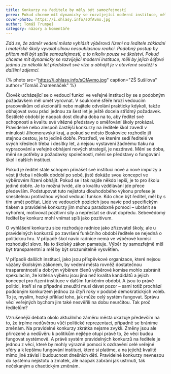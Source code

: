 ```yaml
---
title: Konkurzy na ředitele by měly být samozřejmostí
perex: Pokud chceme mít dynamicky se rozvíjející moderní instituce, měli by jejich šéfové jednou za několik let představit své vize a obhájit je v otevřené soutěži s dalšími zájemci.
cover-photo: https://i.ohlasy.info/sOfAvmo.jpg
author: Tomáš Trumpeš
category: názory a komentáře
---
```


*Zdá se, že záměr vedení města vyhlásit výběrová řízení na ředitele základní i mateřské školy vyvolal silnou nesouhlasnou reakci. Podobný postup by přitom měl být spíše samozřejmostí, a to nikoliv pouze ve školství. Pokud chceme mít dynamicky se rozvíjející moderní instituce, měli by jejich šéfové jednou za několik let představit své vize a obhájit je v otevřené soutěži s dalšími zájemci.*

{% photo src="https://i.ohlasy.info/sOfAvmo.jpg" caption="ZŠ Sušilova" author="Tomáš Znamenáček" %}

Člověk ucházející se o vedoucí funkci ve veřejné instituci by se s podobným požadavkem měl umět vyrovnat. V soukromé sféře hrozí vedoucím pracovníkům od akcionářů nebo majitele odvolání prakticky kdykoli, takže obhajovat svou práci jednou za šest let je ještě docela střídmý požadavek. Šestileté období je naopak dost dlouhá doba na to, aby ředitel své schopnosti a kvalitu své vítězné představy o směřování školy prokázal. Pravidelné nebo alespoň častější konkurzy na ředitele škol zavedl v minulosti Jihomoravský kraj, a pokud se město Boskovice rozhodlo jít stejnou cestou, je to jedině dobře. Prostředí, ve kterém sedí ředitelé ve svých křeslech třeba i desítky let, a nejsou vystaveni žádnému tlaku na vypracování a veřejné obhájení nových strategií, je nezdravé. Mění se doba, mění se potřeby a požadavky společnosti, mění se představy o fungování škol i dalších institucí.

Pokud je ředitel stále schopen přinášet své instituci nové a nové impulzy a vést ji třeba i několik období po sobě, jistě dokáže svou koncepci ve výběrovém řízení obhájit. Pokud se i tak najde někdo lepší, je to pro školu jedině dobře. Je to možná tvrdé, ale o kvalitu vzdělávání jde přece především. Podstupovat tuto nejistotu dlouhodobého výkonu profese je snesitelnou protiváhou výhod vedoucí funkce. Kdo chce být ředitel, měl by s tím umět počítat. Lidé ve vedoucích pozicích jsou navíc pod specifickým tlakem a pravidelné konkurzy jim mohou paradoxně pomoci – ubránit se vyhoření, motivovat pozitivní síly a nepřestat se dívat dopředu. Sebevědomý ředitel by konkurz mohl vnímat spíš jako pozitivum.

O vyhlášení konkurzu sice rozhoduje radnice jako zřizovatel školy, ale u pravidelných konkurzů po završení funkčního období ředitele se nejedná o politickou hru. V případě škol navíc radnice nemá ve výběrové komisi rozhodující slovo. Na to školský zákon pamatuje. Výběr by samozřejmě měl být transparentní a měl by být srozumitelně vysvětlen.

V případě dalších institucí, jako jsou příspěvkové organizace, které nejsou vázány školským zákonem, by vedení města rovněž dostatečnou trasparentností a dobrým výběrem členů výběrové komise mohlo zabránit spekulacím, že kritéria výběru jsou jiná než kvalita kandidátů a jejich koncepcí pro řízení instituce v dalším funkčním období. A jsou to právě politici, kteří si na případné zneužití musí dávat pozor – sami totiž prochází podobným konkurzem jednou za čtyři roky v podobě demokratických voleb. To je, myslím, hezký příklad toho, jak může celý systém fungovat. Správu věcí veřejných bychom jim také nesvěřili na dobu neurčitou. Tak proč ředitelům?

Vzrušenější debata okolo aktuálního záměru města ukazuje především na to, že trpíme nedůvěrou vůči politické reprezentaci, případně se bráníme změnám. Na pravidelné konkurzy zkrátka nejsme zvyklí. Změny jsou ale přirozené a nedůvěru k politikům nejlépe otupí právě to, že věci budou fungovat systémově. A právě systém pravidelných konkurzů na ředitele je jednou z věcí, které by mohly výrazně pomoci k ozdravění celé veřejné sféry a k lepšímu fungování institucí, které si platíme, a na jejichž kvalitě mimo jiné závisí i budoucnost dnešních dětí. Pravidelné konkurzy nevnesou do systému nejistotu a zmatek, ale naopak zabrání jak ustrnutí, tak nečekaným a chaotickým změnám.
